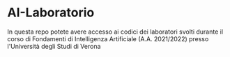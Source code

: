 # AI-Laboratorio
In questa repo potete avere accesso ai codici dei laboratori svolti durante il corso di Fondamenti di Intelligenza Artificiale (A.A. 2021/2022) presso l'Università degli Studi di Verona
